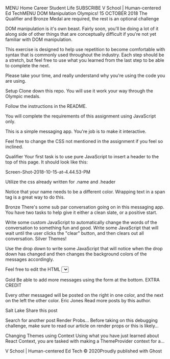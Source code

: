 MENU
Home
Career
Student Life
SUBSCRIBE
V School | Human-centered Ed TechMENU
DOM Manipulation Olympics!
15 OCTOBER 2018
The Qualifier and Bronze Medal are required, the rest is an optional challenge

DOM manipulation is it's own beast. Fairly soon, you'll be doing a lot of it along side of other things that are conceptually difficult if you're not yet familiar with DOM manipulation.

This exercise is designed to help use repetition to become comfortable with syntax that is commonly used throughout the industry. Each step should be a stretch, but feel free to use what you learned from the last step to be able to complete the next.

Please take your time, and really understand why you're using the code you are using.

Setup
Clone down this repo. You will use it work your way through the Olympic medals.

Follow the instructions in the README.

You will complete the requirements of this assignment using JavaScript only.

This is a simple messaging app. You're job is to make it interactive.

Feel free to change the CSS not mentioned in the assignment if you feel so inclined.

Qualifier
Your first task is to use pure JavaScript to insert a header to the top of this page. It should look like this:

Screen-Shot-2018-10-15-at-4.44.53-PM

Utilize the css already written for .name and .header

Notice that your name needs to be a different color. Wrapping text in a span tag is a great way to do this.

Bronze
There's some sub par conversation going on in this messaging app. You have two tasks to help give it either a clean slate, or a positive start.

Write some custom JavaScript to automatically change the words of the conversation to something fun and good.
Write some JavaScript that will wait until the user clicks the "clear" button, and then clears out all conversation.
Silver
Themes!

Use the drop down to write some JavaScript that will notice when the drop down has changed and then changes the background colors of the messages accordingly.

Feel free to edit the HTML <select> tag to make it more usable or elaborate. Mo themes, mo fun.

Gold
Be able to add more messages using the form at the bottom.
EXTRA CREDIT

Every other messaged will be posted on the right in one color, and the next on the left the other color.
Eric Jones
Read more posts by this author.

Salt Lake
Share this post
  
Search for another post
Render Probs...
Before taking on this debugging challenge, make sure to read our article on render props or this is likely…

Changing Themes using Context
Using what you have just learned about React Context, you are tasked with making a ThemeProvider context for a…

V School | Human-centered Ed Tech © 2020Proudly published with Ghost